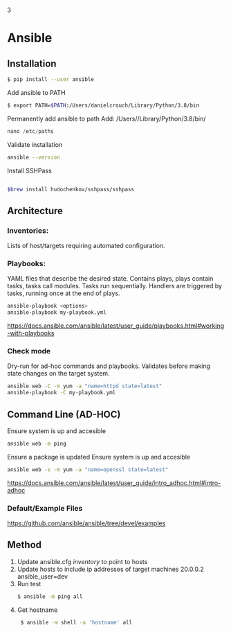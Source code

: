 3
# Ansible

## Installation 
```bash
$ pip install --user ansible
```
Add ansible to PATH
```bash
$ export PATH=$PATH:/Users/danielcrouch/Library/Python/3.8/bin
```
Permanently add ansible to path 
Add: /Users/<username>/Library/Python/3.8/bin/
```python
nano /etc/paths
```

Validate installation 
```bash
ansible --version
```
Install SSHPass
```bash

$brew install hudochenkov/sshpass/sshpass
```

## Architecture 

### Inventories: 
Lists of host/targets requiring automated configuration.

### Playbooks: 
YAML files that describe the desired state.
Contains plays, plays contain tasks, tasks call modules. 
Tasks run sequentially. 
Handlers are triggered by tasks, running once at the end of plays.

```bash 
ansible-playbook <options> 
ansible-playbook my-playbook.yml 
```

https://docs.ansible.com/ansible/latest/user_guide/playbooks.html#working-with-playbooks

### Check mode 
Dry-run for ad-hoc commands and playbooks. Validates before making state changes on the target system. 
```bash
ansible web -C -m yum -a "name=httpd state=latest"
ansible-playbook -C my-playbook.yml
```

## Command Line (AD-HOC)
Ensure system is up and accesible 
```bash 
ansible web -m ping
```
Ensure a package is updated 
Ensure system is up and accesible 
```bash 
ansible web -s -m yum -a "name=openssl state=latest"
```

https://docs.ansible.com/ansible/latest/user_guide/intro_adhoc.html#intro-adhoc

### Default/Example Files 
https://github.com/ansible/ansible/tree/devel/examples


## Method
1. Update ansible.cfg *inventory* to point to hosts
2. Update hosts to include ip addresses of target machines
   20.0.0.2 ansible_user=dev
3. Run test 
    ```bash
    $ ansible -m ping all
    ``` 
4. Get hostname 
   ```bash
    $ ansible -m shell -a 'hostname' all
    ``` 